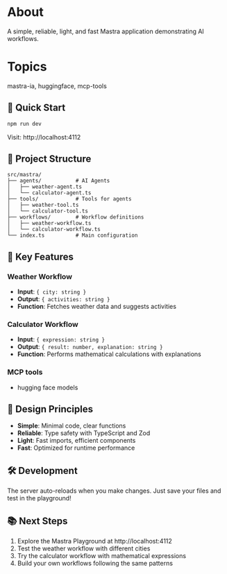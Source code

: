 # About

A simple, reliable, light, and fast Mastra application demonstrating AI workflows.

# Topics

mastra-ia, huggingface, mcp-tools

## 🚀 Quick Start

```bash
npm run dev
```

Visit: http://localhost:4112

## 📁 Project Structure

```
src/mastra/
├── agents/           # AI Agents
│   ├── weather-agent.ts
│   └── calculator-agent.ts
├── tools/            # Tools for agents
│   ├── weather-tool.ts
│   └── calculator-tool.ts
├── workflows/        # Workflow definitions
│   ├── weather-workflow.ts
│   └── calculator-workflow.ts
└── index.ts          # Main configuration
```

## 🔧 Key Features 

### Weather Workflow
- **Input**: `{ city: string }`
- **Output**: `{ activities: string }`
- **Function**: Fetches weather data and suggests activities

### Calculator Workflow
- **Input**: `{ expression: string }`
- **Output**: `{ result: number, explanation: string }`
- **Function**: Performs mathematical calculations with explanations

### MCP tools
- hugging face models 

## 🎯 Design Principles

- **Simple**: Minimal code, clear functions
- **Reliable**: Type safety with TypeScript and Zod
- **Light**: Fast imports, efficient components
- **Fast**: Optimized for runtime performance

## 🛠️ Development

The server auto-reloads when you make changes. Just save your files and test in the playground!

## 📚 Next Steps

1. Explore the Mastra Playground at http://localhost:4112
2. Test the weather workflow with different cities
3. Try the calculator workflow with mathematical expressions
4. Build your own workflows following the same patterns 
